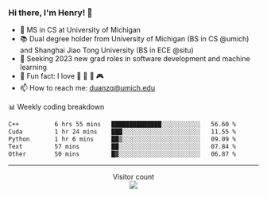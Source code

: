 ### Hi there, I'm Henry! 👋

- 🔭 MS in CS at University of Michigan
- 📚 Dual degree holder from University of Michigan (BS in CS @umich) and Shanghai Jiao Tong University (BS in ECE @situ)
- 🤖 Seeking 2023 new grad roles in software development and machine learning
- 🍁 Fun fact: I love 📸 🏓 🍜 🎮
- 📫 How to reach me: [duanzq@umich.edu](mailto:duanzq@umich.edu)

📊 Weekly coding breakdown
<!--START_SECTION:waka-->

```txt
C++          6 hrs 55 mins   ██████████████░░░░░░░░░░░   56.60 %
Cuda         1 hr 24 mins    ███░░░░░░░░░░░░░░░░░░░░░░   11.55 %
Python       1 hr 6 mins     ██▒░░░░░░░░░░░░░░░░░░░░░░   09.09 %
Text         57 mins         ██░░░░░░░░░░░░░░░░░░░░░░░   07.84 %
Other        50 mins         █▓░░░░░░░░░░░░░░░░░░░░░░░   06.87 %
```

<!--END_SECTION:waka-->

***
<p align="center"> 
  Visitor count<br>
  <img src="https://profile-counter.glitch.me/zlzq-duanzq/count.svg" />
</p>

<!-- ![Henry Duan's GitHub stats](https://github-readme-stats.vercel.app/api?username=zlzq-duanzq&show_icons=true)

![trophy](https://github-profile-trophy.vercel.app/?username=zlzq-duanzq&column=7)

[![Top Langs](https://github-readme-stats.vercel.app/api/top-langs/?username=zlzq-duanzq&layout=compact)](https://github.com/zlzq-duanzq/github-readme-stats) -->
